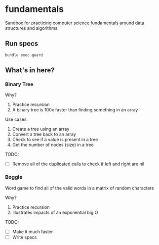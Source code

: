 # fundamentals
Sandbox for practicing computer science fundamentals around data structures and algorithms

## Run specs
`bundle exec guard`

## What's in here?

### Binary Tree

Why?
1. Practice recursion
2. A binary tree is 100x faster than finding something in an array

Use cases:
1. Create a tree using an array
2. Convert a tree back to an array
3. Check to see if a value is present in a tree
4. Get the number of nodes (size) in a tree

TODO:
- [ ] Remove all of the duplicated calls to check if left and right are nil

### Boggle

Word game to find all of the valid words in a matrix of random characters

Why?
1. Practice recursion
2. Illustrates impacts of an exponential big O

TODO:
- [ ] Make it much faster
- [ ] Write specs